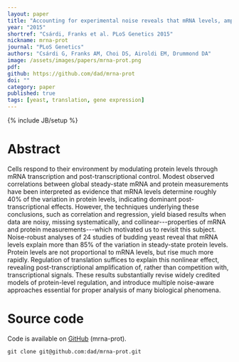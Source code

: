 ```yaml
---
layout: paper
title: "Accounting for experimental noise reveals that mRNA levels, amplified by post-transcriptional processes, largely determine steady-state protein levels in yeast"
year: "2015"
shortref: "Csárdi, Franks et al. PLoS Genetics 2015"
nickname: mrna-prot
journal: "PLoS Genetics"
authors: "Csárdi G, Franks AM, Choi DS, Airoldi EM, Drummond DA"
image: /assets/images/papers/mrna-prot.png
pdf: 
github: https://github.com/dad/mrna-prot
doi: ""
category: paper
published: true
tags: [yeast, translation, gene expression]
---
```

{% include JB/setup %}

# Abstract 

Cells respond to their environment by modulating protein levels
through mRNA transcription and post-transcriptional control. Modest observed
correlations between global steady-state mRNA and protein measurements
have been interpreted as evidence that mRNA levels determine
roughly 40% of the variation in protein levels, indicating dominant
post-transcriptional effects. However, the techniques underlying these
conclusions, such as correlation and regression, yield biased results
when data are noisy, missing systematically, and collinear---properties
of mRNA and protein measurements---which motivated us to revisit this
subject. Noise-robust analyses of 24 studies of budding yeast reveal
that mRNA levels explain more than 85% of the variation in steady-state
protein levels. Protein levels are not proportional to mRNA levels, but rise much more rapidly. Regulation of translation suffices to explain this nonlinear effect, revealing post-transcriptional amplification of, rather than competition with, transcriptional signals. These results substantially revise widely credited models of protein-level regulation, and introduce multiple noise-aware approaches essential for proper analysis of many biological phenomena.

# Source code

Code is available on [GitHub] (mrna-prot).

`
git clone git@github.com:dad/mrna-prot.git
`

[GitHub]: http://github.com


